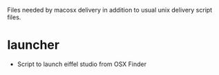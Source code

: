 Files needed by macosx delivery in addition to usual unix delivery script files.

# launcher
- Script to launch eiffel studio from OSX Finder
